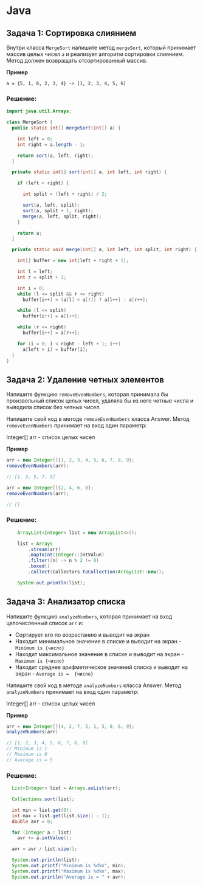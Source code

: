 # Java

## Задача 1: Сортировка слиянием

Внутри класса `MergeSort` напишите метод `mergeSort`, который принимает массив целых чисел `a` и реализует алгоритм сортировки слиянием. Метод должен возвращать отсортированный массив.

**Пример**

```
a = {5, 1, 6, 2, 3, 4} -> [1, 2, 3, 4, 5, 6]
```

### Решение:

```java
import java.util.Arrays;

class MergeSort {
  public static int[] mergeSort(int[] a) {

    int left = 0;
    int right = a.length - 1;

    return sort(a, left, right);
  }

  private static int[] sort(int[] a, int left, int right) {

    if (left < right) {

      int split = (left + right) / 2;

      sort(a, left, split);
      sort(a, split + 1, right);
      merge(a, left, split, right);
    }

    return a;
  }

  private static void merge(int[] a, int left, int split, int right) {

    int[] buffer = new int[left + right + 1];

    int l = left;
    int r = split + 1;

    int i = 0;
    while (l <= split && r <= right)
      buffer[i++] = (a[l] < a[r]) ? a[l++] : a[r++];

    while (l <= split)
      buffer[i++] = a[l++];

    while (r <= right)
      buffer[i++] = a[r++];

    for (i = 0; i < right - left + 1; i++)
      a[left + i] = buffer[i];
  }
}
```

## Задача 2: Удаление четных элементов

Напишите функцию `removeEvenNumbers`, которая принимала бы произвольный список целых чисел, удаляла бы из него четные числа и выводила список без четных чисел.

Напишите свой код в методе `removeEvenNumbers` класса Answer. Метод `removeEvenNumbers` принимает на вход один параметр:

Integer[] arr - список целых чисел

**Пример**

```java
arr = new Integer[]{1, 2, 3, 4, 5, 6, 7, 8, 9};
removeEvenNumbers(arr);

// [1, 3, 5, 7, 9]

arr = new Integer[]{2, 4, 6, 8};
removeEvenNumbers(arr);

// []
```

### Решение:

```java
    ArrayList<Integer> list = new ArrayList<>();

    list = Arrays
        .stream(arr)
        .mapToInt(Integer::intValue)
        .filter((n) -> n % 2 != 0)
        .boxed()
        .collect(Collectors.toCollection(ArrayList::new));

    System.out.println(list);
```

## Задача 3: Анализатор списка

Напишите функцию `analyzeNumbers`, которая принимает на вход целочисленный список `arr` и:

- Сортирует его по возрастанию и выводит на экран
- Находит минимальное значение в списке и выводит на экран - `Minimum is {число}`
- Находит максимальное значение в списке и выводит на экран - `Maximum is {число}`
- Находит среднее арифметическое значений списка и выводит на экран - `Average is =  {число}`

Напишите свой код в методе `analyzeNumbers` класса Answer. Метод `analyzeNumbers` принимает на вход один параметр:

Integer[] arr - список целых чисел

**Пример**

```java
arr = new Integer[]{4, 2, 7, 5, 1, 3, 8, 6, 9};
analyzeNumbers(arr)

// [1, 2, 3, 4, 5, 6, 7, 8, 9]
// Minimum is 1
// Maximum is 9
// Average is = 5
```

### Решение:

```java
  List<Integer> list = Arrays.asList(arr);

  Collections.sort(list);

  int min = list.get(0);
  int max = list.get(list.size() - 1);
  double avr = 0;

  for (Integer a : list)
    avr += a.intValue();

  avr = avr / list.size();

  System.out.println(list);
  System.out.printf("Minimum is %d%n", min);
  System.out.printf("Maximum is %d%n", max);
  System.out.println("Average is = " + avr);
```

## 